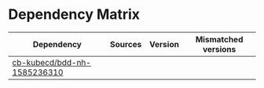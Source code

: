 # Dependency Matrix

Dependency | Sources | Version | Mismatched versions
---------- | ------- | ------- | -------------------
[cb-kubecd/bdd-nh-1585236310](https://github.com/cb-kubecd/bdd-nh-1585236310.git) |  | []() | 
